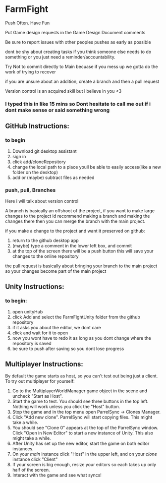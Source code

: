# FarmFight

Push Often. Have Fun

Put Game design requests in the Game Design Document comments

Be sure to report issues with other peoples pushes as early as possible

dont be shy about creating tasks if you think someone else needs to do something or you just need a reminder/accountability.

Try Not to commit directly to Main becuase if you mess up we gotta do the work of trying to recover 

if you are unsure about an addition, create a branch and then a pull request

Version control is an acquired skill but i believe in you <3

### I typed this in like 15 mins so Dont hesitate to call me out if i dont make sense or said something wrong



## GitHub Instructions:

### to begin

1. Download git desktop assistant
2. sign in
3. click add/cloneRepository
4. change the local path to a place youll be able to easily access(like a new folder on the desktop)
5. add or (maybe) subtract files as needed



### push, pull, Branches

Here i will talk about version control

A branch is basically an offshoot of the project, 
if you want to make large changes to the project id recommend making a branch and making the changes there
then you can merge the branch with the main project.

if you make a change to the project and want it preserved on github:
1. return to the github desktop app
2. (maybe) type a comment in the lower left box, and commit
3. at the top of the screen there will be a push button this will save your changes to the online repository


the pull request is basically about bringing your branch to the main project 
so your changes become part of the main project




## Unity Instructions:

### to begin:


1. open unityHub
2. click Add and select the FarmFightUnity folder from the github repository
3. if it asks you about the editor, we dont care
3. click and wait for it to open
4. now you wont have to redo it as long as you dont change where the repository is saved
5. be sure to push after saving so you dont lose progress



## Multiplayer Instructions:

By default the game starts as host, so you can't test out being just a client. To try out multiplayer for yourself:

1. Go to the MultiplayerWorldManager game object in the scene and uncheck "Start as Host".
2. Start the game to test. You should see three buttons in the top left. Nothing will work unless you click the "Host" button.
3. Stop the game and in the top menu open ParrelSync -> Clones Manager.
4. Click "Add new clone". ParrelSync will start copying files. This might take a while.
5. You should see "Clone 0" appears at the top of the ParrelSync window. Click "Open in New Editor" to start a new instance of Unity. This also might take a while.
6. After Unity has set up the new editor, start the game on both editor instances.
7. On your *main* instance click "Host" in the upper left, and on your *clone* instance click "Client"
8. If your screen is big enough, resize your editors so each takes up only half of the screen.
9. Interact with the game and see what syncs!
